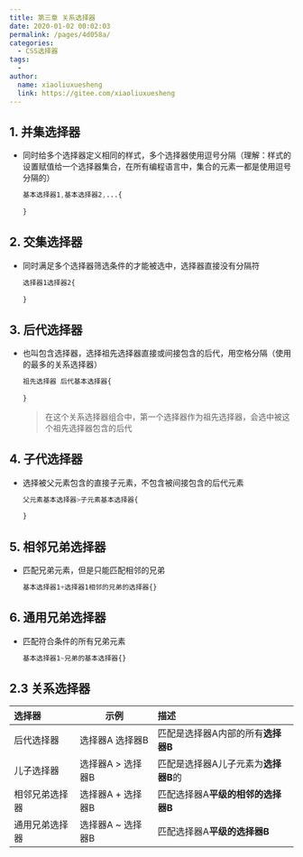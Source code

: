 ```yaml
---
title: 第三章 关系选择器
date: 2020-01-02 00:02:03
permalink: /pages/4d058a/
categories:
  - CSS选择器
tags:
  - 
author: 
  name: xiaoliuxuesheng
  link: https://gitee.com/xiaoliuxuesheng
---
```


## 1. 并集选择器

- 同时给多个选择器定义相同的样式，多个选择器使用逗号分隔（理解：样式的设置赋值给一个选择器集合，在所有编程语言中，集合的元素一都是使用逗号分隔的）

  ```css
  基本选择器1,基本选择器2,...{
      
  }
  ```

## 2. 交集选择器

- 同时满足多个选择器筛选条件的才能被选中，选择器直接没有分隔符

  ```css
  选择器1选择器2{
      
  }
  ```

## 3. 后代选择器

- 也叫包含选择器，选择祖先选择器直接或间接包含的后代，用空格分隔（使用的最多的关系选择器）

  ```css
  祖先选择器 后代基本选择器{
      
  }
  ```

  > 在这个关系选择器组合中，第一个选择器作为祖先选择器，会选中被这个祖先选择器包含的后代

## 4. 子代选择器

- 选择被父元素包含的直接子元素，不包含被间接包含的后代元素

  ```css
  父元素基本选择器>子元素基本选择器{
      
  }
  ```

## 5. 相邻兄弟选择器

- 匹配兄弟元素，但是只能匹配相邻的兄弟

  ```css
  基本选择器1+选择器1相邻的兄弟的选择器{}
  ```

## 6. 通用兄弟选择器

- 匹配符合条件的所有兄弟元素

  ```css
  基本选择器1~兄弟的基本选择器{}
  ```

  
## 2.3 关系选择器

| 选择器         | 示例              | 描述                                 |
| :------------- | ----------------- | :----------------------------------- |
| 后代选择器     | 选择器A  选择器B  | 匹配是选择器A内部的所有**选择器B**   |
| 儿子选择器     | 选择器A > 选择器B | 匹配是选择器A儿子元素为**选择器B**的 |
| 相邻兄弟选择器 | 选择器A + 选择器B | 匹配选择器A**平级的相邻的选择器B**   |
| 通用兄弟选择器 | 选择器A ~ 选择器B | 匹配选择器A**平级的选择器B**         |
